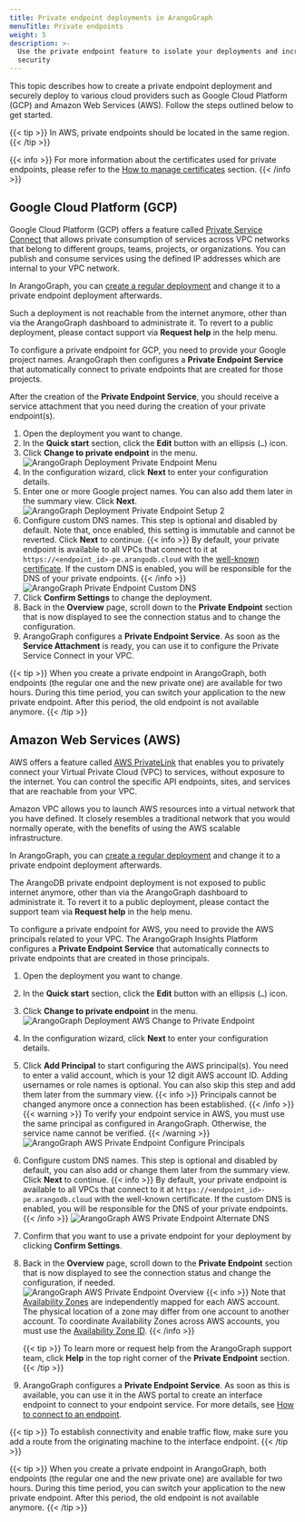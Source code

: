```yaml
---
title: Private endpoint deployments in ArangoGraph
menuTitle: Private endpoints
weight: 5
description: >-
  Use the private endpoint feature to isolate your deployments and increase
  security
---
```

This topic describes how to create a private endpoint deployment and
securely deploy to various cloud providers such as Google Cloud Platform (GCP)
and Amazon Web Services (AWS). Follow the steps outlined below to get started.

{{< tip >}}
In AWS, private endpoints should be located in the same region.
{{< /tip >}}

{{< info >}}
For more information about the certificates used for private endpoints, please
refer to the [How to manage certificates](../security-and-access-control/x-509-certificates.md)
section.
{{< /info >}}

## Google Cloud Platform (GCP)

Google Cloud Platform (GCP) offers a feature called
[Private Service Connect](https://cloud.google.com/vpc/docs/private-service-connect)
that allows private consumption of services across VPC networks that belong to
different groups, teams, projects, or organizations. You can publish and consume
services using the defined IP addresses which are internal to your VPC network.

In ArangoGraph, you can
[create a regular deployment](_index.md#how-to-create-a-new-deployment)
and change it to a private endpoint deployment afterwards.

Such a deployment is not reachable from the internet anymore, other than via
the ArangoGraph dashboard to administrate it. To revert to a public deployment,
please contact support via **Request help** in the help menu.

To configure a private endpoint for GCP, you need to provide your Google project
names. ArangoGraph then configures a **Private Endpoint Service** that automatically
connect to private endpoints that are created for those projects.

After the creation of the **Private Endpoint Service**, you should receive a
service attachment that you need during the creation of your private endpoint(s).

1. Open the deployment you want to change.
2. In the **Quick start** section, click the **Edit** button with an ellipsis (`…`)
   icon. 
3. Click **Change to private endpoint** in the menu.
   ![ArangoGraph Deployment Private Endpoint Menu](../../../images/arangograph-gcp-change.png)
4. In the configuration wizard, click **Next** to enter your configuration details.
5. Enter one or more Google project names. You can also add them later in the summary view.
   Click **Next**.
   ![ArangoGraph Deployment Private Endpoint Setup 2](../../../images/arangograph-gcp-private-endpoint.png)
6. Configure custom DNS names. This step is optional and disabled by default.
   Note that, once enabled, this setting is immutable and cannot be reverted.
   Click **Next** to continue.
   {{< info >}}
   By default, your private endpoint is available to all VPCs that connect to it
   at `https://<endpoint_id>-pe.arangodb.cloud` with the
   [well-known certificate](../security-and-access-control/x-509-certificates.md#well-known-x509-certificates).
   If the custom DNS is enabled, you will be responsible for the DNS of your
   private endpoints.
   {{< /info >}}
   ![ArangoGraph Private Endpoint Custom DNS](../../../images/arangograph-gcp-custom-dns.png)
7. Click **Confirm Settings** to change the deployment.
8. Back in the **Overview** page, scroll down to the **Private Endpoint** section
   that is now displayed to see the connection status and to change the
   configuration.
9. ArangoGraph configures a **Private Endpoint Service**. As soon as the
   **Service Attachment** is ready, you can use it to configure the Private
   Service Connect in your VPC.

{{< tip >}}
When you create a private endpoint in ArangoGraph, both endpoints (the regular
one and the new private one) are available for two hours. During this time period,
you can switch your application to the new private endpoint. After this period,
the old endpoint is not available anymore.
{{< /tip >}}

## Amazon Web Services (AWS)

AWS offers a feature called [AWS PrivateLink](https://aws.amazon.com/privatelink)
that enables you to privately connect your Virtual Private Cloud (VPC) to
services, without exposure to the internet. You can control the specific API
endpoints, sites, and services that are reachable from your VPC.

Amazon VPC allows you to launch AWS resources into a
virtual network that you have defined. It closely resembles a traditional
network that you would normally operate, with the benefits of using the AWS
scalable infrastructure. 

In ArangoGraph, you can
[create a regular deployment](_index.md#how-to-create-a-new-deployment) and change it
to a private endpoint deployment afterwards.

The ArangoDB private endpoint deployment is not exposed to public internet
anymore, other than via the ArangoGraph dashboard to administrate it. To revert
it to a public deployment, please contact the support team via **Request help**
in the help menu.

To configure a private endpoint for AWS, you need to provide the AWS principals related
to your VPC. The ArangoGraph Insights Platform configures a **Private Endpoint Service**
that automatically connects to private endpoints that are created in those principals. 

1. Open the deployment you want to change.
2. In the **Quick start** section, click the **Edit** button with an ellipsis (`…`)
   icon.
3. Click **Change to private endpoint** in the menu.
   ![ArangoGraph Deployment AWS Change to Private Endpoint](../../../images/arangograph-aws-change-to-private-endpoint.png)
4. In the configuration wizard, click **Next** to enter your configuration details.
5. Click **Add Principal** to start configuring the AWS principal(s). 
   You need to enter a valid account, which is your 12 digit AWS account ID.
   Adding usernames or role names is optional. You can also
   skip this step and add them later from the summary view.
   {{< info >}}
   Principals cannot be changed anymore once a connection has been established.
   {{< /info >}}
   {{< warning >}}
   To verify your endpoint service in AWS, you must use the same principal as
   configured in ArangoGraph. Otherwise, the service name cannot be verified.
   {{< /warning >}}
   ![ArangoGraph AWS Private Endpoint Configure Principals](../../../images/arangograph-aws-endpoint-configure-principals.png)
6. Configure custom DNS names. This step is optional and disabled by default,
   you can also add or change them later from the summary view.
   Click **Next** to continue.
   {{< info >}}
   By default, your private endpoint is available to all VPCs that connect to it
   at `https://<endpoint_id>-pe.arangodb.cloud` with the well-known certificate.
   If the custom DNS is enabled, you will be responsible for the DNS of your
   private endpoints. 
   {{< /info >}}
   ![ArangoGraph AWS Private Endpoint Alternate DNS](../../../images/arangograph-aws-private-endpoint-dns.png)
7. Confirm that you want to use a private endpoint for your deployment by
   clicking **Confirm Settings**.
8. Back in the **Overview** page, scroll down to the **Private Endpoint** section
   that is now displayed to see the connection status and change the
   configuration, if needed.
   ![ArangoGraph AWS Private Endpoint Overview](../../../images/arangograph-aws-private-endpoint-overview.png)
   {{< info >}}
   Note that
   [Availability Zones](https://docs.aws.amazon.com/AWSEC2/latest/UserGuide/using-regions-availability-zones.html#concepts-availability-zones)
   are independently mapped for each AWS account. The physical location of a
   zone may differ from one account to another account. To coordinate
   Availability Zones across AWS accounts, you must use the
   [Availability Zone ID](https://docs.aws.amazon.com/ram/latest/userguide/working-with-az-ids.html).
   {{< /info >}}
   
   {{< tip >}}
   To learn more or request help from the ArangoGraph support team, click **Help**
   in the top right corner of the **Private Endpoint** section.
   {{< /tip >}}
9. ArangoGraph configures a **Private Endpoint Service**. As soon as this is available,
   you can use it in the AWS portal to create an interface endpoint to connect
   to your endpoint service. For more details, see
   [How to connect to an endpoint](https://docs.aws.amazon.com/vpc/latest/privatelink/create-endpoint-service.html#share-endpoint-service).

{{< tip >}}
To establish connectivity and enable traffic flow, make sure you add a route
from the originating machine to the interface endpoint. 
{{< /tip >}}

{{< tip >}}
When you create a private endpoint in ArangoGraph, both endpoints (the regular
one and the new private one) are available for two hours. During this time period,
you can switch your application to the new private endpoint. After this period,
the old endpoint is not available anymore.
{{< /tip >}}
